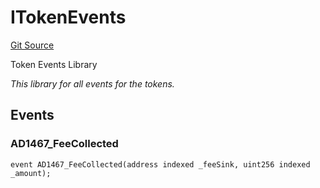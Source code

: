 # ITokenEvents
[Git Source](https://github.com/thrackle-io/forte-rules-engine/blob/a5f86c82f92d74cf46bb4f0f59e066361ee97617/src/common/IEvents.sol)

Token Events Library

*This library for all events for the tokens.*


## Events
### AD1467_FeeCollected

```solidity
event AD1467_FeeCollected(address indexed _feeSink, uint256 indexed _amount);
```

